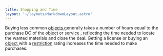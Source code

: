 ```yaml
---
title: Shopping and Time
layout: '~/layouts/MarkdownLayout.astro'
---
```

Buying less common [ objects ](/modern.d20.srd/equipment/equipment.general)
generally takes a number of hours equal to the purchase DC of the [ object](/modern.d20.srd/equipment/equipment.general) or [ service](/modern.d20.srd/equipment/services) , reflecting the time needed to locate
the wanted materials and close the deal. Getting a license or buying an [object ](/modern.d20.srd/equipment/equipment.general) with a [ restriction](/modern.d20.srd/equipment/restricted.objects) rating increases the time
needed to make purchases.

